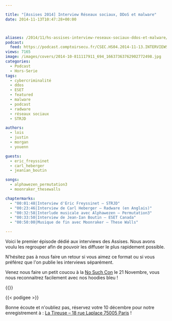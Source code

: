 ```yaml
---

title: "[Assises 2014] Interview Réseaux sociaux, DDoS et malware"
date: 2014-11-13T10:47:28+00:00



aliases: /2014/11/hs-assises-interview-reseaux-sociaux-ddos-et-malware/
podcast:
  feed: https://podcast.comptoirsecu.fr/CSEC.HS04.2014-11-13.INTERVIEWS_ASSISES.mp3
views: 7165
image: /images/covers/2014-10-811117911_694_16637363762902772498.jpg
categories:
  - Podcast
  - Hors-Serie
tags:
  - cybercriminalité
  - ddos
  - ESET
  - featured
  - malware
  - podcast
  - radware
  - réseaux sociaux
  - STRJD

authors:
  - lois
  - justin
  - morgan
  - youenn

guests:
  - eric_freyssinet
  - carl_heberger
  - jeanian_boutin

songs:
  - alphawezen_permutation3
  - moonraker_thesewalls

chaptermarks:
  - "00:01:48|Interview d'Eric Freyssinet – STRJD"
  - "00:23:46|Interview de Carl Heberger – Radware (en Anglais)"
  - "00:32:58|Interlude musicale avec Alphawezen – Permutation3"
  - "00:33:50|Interview de Jean-Ian Boutin – ESET Canada"
  - "00:50:00|Musique de fin avec Moonraker – These Walls"

---
```


Voici le premier épisode dédié aux interviews des Assises. Nous avons voulu les regrouper afin de pouvoir les diffuser le plus rapidement possible.

N’hésitez pas à nous faire un retour si vous aimez ce format ou si vous préférez que l'on publie les interviews séparément.

Venez nous faire un petit coucou à la [No Such Con](http://www.google.fr/url?sa=t&rct=j&q=&esrc=s&source=web&cd=1&cad=rja&uact=8&ved=0CCMQFjAA&url=http%3A%2F%2Fwww.nosuchcon.org%2F&ei=cG9kVKOJK9DnoATmnoC4Ag&usg=AFQjCNFlM3ZTdCBBGccydErpc_1EjT2S_Q&bvm=bv.79400599,d.cGU) le 21 Novembre, vous nous reconnaitrez facilement avec nos hoodies bleu !

{{<chaptermarks>}}

{{< podigee >}}


Bonne écoute et n'oubliez pas, réservez votre 10 décembre pour notre enregistrement à : [La Tireuse – 18 rue Laplace 75005 Paris](http://latireuse.fr/) !
